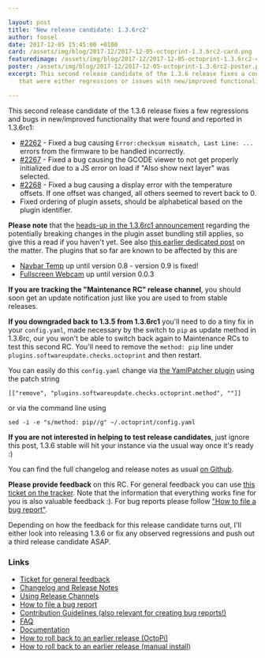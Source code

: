 ```yaml
---

layout: post
title: 'New release candidate: 1.3.6rc2'
author: foosel
date: 2017-12-05 15:45:00 +0100
card: /assets/img/blog/2017-12/2017-12-05-octoprint-1.3.6rc2-card.png
featuredimage: /assets/img/blog/2017-12/2017-12-05-octoprint-1.3.6rc2-card.png
poster: /assets/img/blog/2017-12/2017-12-05-octoprint-1.3.6rc2-poster.png
excerpt: This second release candidate of the 1.3.6 release fixes a couple of bugs reported with the first one
   that were either regressions or issues with new/improved functionality.

---
```


This second release candidate of the 1.3.6 release fixes a few
regressions and bugs in new/improved functionality that were found and reported
in 1.3.6rc1:

  * [#2262](https://github.com/foosel/OctoPrint/issues/2262) - Fixed a bug causing `Error:checksum mismatch, Last Line: ...` errors from the firmware to be handled incorrectly.
  * [#2267](https://github.com/foosel/OctoPrint/issues/2267) - Fixed a bug causing the GCODE viewer to not get properly initialized due to a JS error on load if "Also show next layer" was selected.
  * [#2268](https://github.com/foosel/OctoPrint/issues/2268) - Fixed a bug causing a display error with the temperature offsets. If one offset was changed, all others seemed to revert back to 0.
  * Fixed ordering of plugin assets, should be alphabetical based on the plugin identifier.

**Please note** that the [heads-up in the 1.3.6rc1 announcement](/blog/2017/12/01/new-release-candidate-1.3.6rc1/#heads-up)
regarding the potentially breaking changes in the plugin asset bundling still applies, so give this a read if you haven't
yet. See also [this earlier dedicated post](/blog/2017/12/01/heads-up-plugin-authors/) on the matter. The plugins that so far 
are known to be affected by this are

  * [Navbar Temp](http://plugins.octoprint.org/plugins/navbartemp/) up until version 0.8 - version 0.9 is fixed!
  * [Fullscreen Webcam](http://plugins.octoprint.org/plugins/fullscreen_webcam/) up until version 0.0.3

**If you are tracking the "Maintenance RC" release channel**, you
should soon get an update notification just like you are used to from
stable releases.

**If you downgraded back to 1.3.5 from 1.3.6rc1** you'll need to do a tiny fix in your `config.yaml`, made necessary
by the switch to `pip` as update method in 1.3.6rc, our you won't be able to switch back again to Maintenance RCs to test
this second RC. You'll need to remove the ``method: pip`` line under
``plugins.softwareupdate.checks.octoprint`` and then restart. 

You can easily do this `config.yaml` change via [the YamlPatcher plugin](http://plugins.octoprint.org/plugins/yamlpatcher/) using the patch string

    [["remove", "plugins.softwareupdate.checks.octoprint.method", ""]]

or via the command line using 

    sed -i -e "s/method: pip//g" ~/.octoprint/config.yaml

**If you are not interested in helping to test release candidates**, just
ignore this post, 1.3.6 stable will hit your instance via the usual
way once it's ready :)

You can find the full changelog and release notes as usual
[on Github](https://github.com/foosel/OctoPrint/releases/tag/1.3.6rc2).

**Please provide feedback** on this RC. For general feedback you can use
[this ticket on the tracker](https://github.com/foosel/OctoPrint/issues/2269).
Note that the information that everything works fine for you is also
valuable feedback :). For bug reports please follow
["How to file a bug report"](https://github.com/foosel/OctoPrint/blob/master/CONTRIBUTING.md#how-to-file-a-bug-report).

Depending on how the feedback for this release candidate turns out, I'll
either look into releasing 1.3.6 or fix any observed regressions and push
out a third release candidate ASAP.

### Links

  * [Ticket for general feedback](https://github.com/foosel/OctoPrint/issues/2269)
  * [Changelog and Release Notes](https://github.com/foosel/OctoPrint/releases/tag/1.3.6rc2)
  * [Using Release Channels](https://github.com/foosel/OctoPrint/wiki/Using-Release-Channels)
  * [How to file a bug report](https://github.com/foosel/OctoPrint/blob/master/CONTRIBUTING.md#how-to-file-a-bug-report)
  * [Contribution Guidelines (also relevant for creating bug reports!)](https://github.com/foosel/OctoPrint/blob/master/CONTRIBUTING.md)
  * [FAQ](https://github.com/foosel/OctoPrint/wiki/FAQ)
  * [Documentation](http://docs.octoprint.org/)
  * [How to roll back to an earlier release (OctoPi)](https://github.com/foosel/OctoPrint/wiki/FAQ#how-can-i-revert-to-an-older-version-of-the-octoprint-installation-on-my-octopi-image)
  * [How to roll back to an earlier release (manual install)](https://github.com/foosel/OctoPrint/wiki/FAQ#how-can-i-roll-back-to-an-earlier-version-after-an-update)
